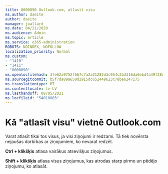```yaml
---
title: 8000090 Outlook.com, atlasīt visu
ms.author: daeite
author: daeite
manager: joallard
ms.date: 04/21/2020
ms.audience: Admin
ms.topic: article
ms.service: o365-administration
ROBOTS: NOINDEX, NOFOLLOW
localization_priority: Normal
ms.custom:
- "1410"
- "1411"
- "8000090"
ms.openlocfilehash: 3fe62a9752f667c7a2a21282d3c954c2b3316da6ebd4a49f28dd2afb2444c7c1
ms.sourcegitcommit: b5f7da89a650d2915dc652449623c78be6247175
ms.translationtype: MT
ms.contentlocale: lv-LV
ms.lasthandoff: 08/05/2021
ms.locfileid: "54010803"
---
```

# <a name="how-to-select-all-in-outlookcom"></a>Kā "atlasīt visu" vietnē Outlook.com

Varat atlasīt tikai tos visus, ja visi ziņojumi ir redzami. Tā tiek novērsta nejaušas darbības ar ziņojumiem, ko nevarat redzēt.

**Ctrl + klikšķis** atlasa vairākus atsevišķus ziņojumus.

**Shift + klikšķis** atlasa visus ziņojumus, kas atrodas starp pirmo un pēdējo ziņojumu, ko atlasāt.